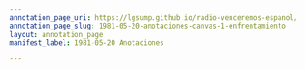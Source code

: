 ```yaml
---
annotation_page_uri: https://lgsump.github.io/radio-venceremos-espanol/annotations/1981-05-20-anotaciones-canvas-1-enfrentamiento.json
annotation_page_slug: 1981-05-20-anotaciones-canvas-1-enfrentamiento
layout: annotation_page
manifest_label: 1981-05-20 Anotaciones

---
```

